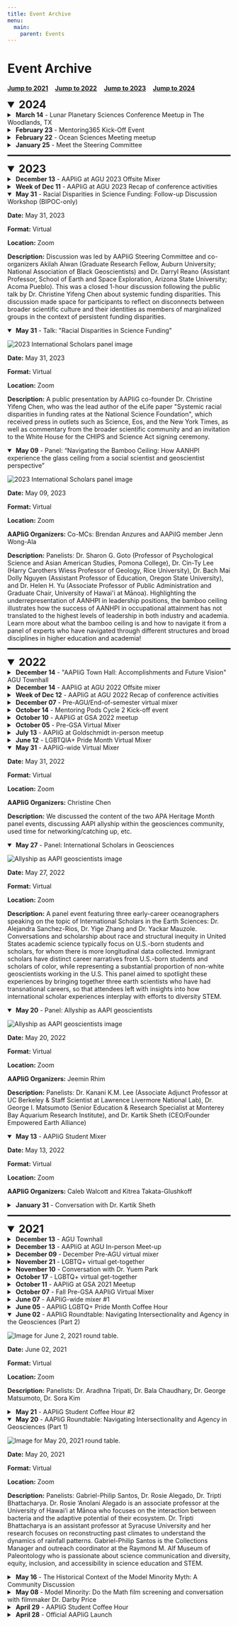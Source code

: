 ```yaml
---
title: Event Archive
menu:
  main:
    parent: Events
---
```

# Event Archive

<b>[Jump to 2021](events/oldevents/#year-2021)</b> &nbsp;&nbsp; <b>[Jump to 2022](events/oldevents/#year-2022)</b> &nbsp;&nbsp; <b>[Jump to 2023](events/oldevents/#year-2023)</b> &nbsp;&nbsp; <b>[Jump to 2024](events/oldevents/#year-2024)</b>

<details id="year-2024" open>
<summary style="font-size: 24px; font-weight: bold;">2024</summary>
  <details>
  <summary>&nbsp;<b>March 14</b> - Lunar Planetary Sciences Conference Meetup in The Woodlands, TX</summary>

  ![2024 LPSC image](img/2024_conference_offsite_AAPIiG_at_LPSC.jpg)

  **Date:** March 14, 2024

  **Format:** In-person

  **Location:** The Woodlands Waterway Marriott Hotel and Convention Center

  **AAPIiG Organizers:** Brendan Anzures
  </details>

  <details>
  <summary>&nbsp;<b>February 23</b> - Mentoring365 Kick-Off Event</summary>

  **Date:** February 23, 2024

  **Format:** Virtual

  **Location:** Zoom

  **AAPIiG Organizers:** Mentoring Team and Waverly Lau from AGU

  **Description:** Kick-off meeting to provide detailed instructions for transitioning to the new Mentoring365 platform.
  </details>

  <details>
  <summary>&nbsp;<b>February 22</b> - Ocean Sciences Meeting meetup</summary>

  **Date:** February 22, 2024

  **Format:** In-person

  **Location:** Courtyard Brewing, New Orleans, LA

  **AAPIiG Organizers:** Stephanie Lim
  </details>

  <details>
  <summary>&nbsp;<b>January 25</b> - Meet the Steering Committee</summary>

  **Date:** January 25, 2024

  **Format:** Virtual

  **Location:** Zoom
  </details>
</details>


<hr style="border:0.5px solid black">

<details id="year-2023" open>
<summary style="font-size: 24px; font-weight: bold;">2023</summary>
  <details>
  <summary>&nbsp;<b>December 13</b> - AAPIiG at AGU 2023 Offsite Mixer</summary>

  **Date:** December 13, 2023

  **Format:** In-person

  **Location:** 21st Amendment Brewery, San Francisco, CA

  **AAPIiG Organizers:** Caleb Walcott
  </details>

  <details>
  <summary>&nbsp;<b>Week of Dec 11</b> - AAPIiG at AGU 2023 Recap of conference activities</summary>

  **Date:** December 11, 2023

  **Format:** In-person

  **Location:** San Francisco, CA

  **AAPIiG Organizers:** Caleb Walcott, Yihang Fang, Caroline Juang, and Christine Chen

  **Description:** We were excited to see new and familiar faces at the 2023 AGU Fall Meeting this year in San Francisco, CA! We had sunny weather all week, making it easy to trek to the convention center and to our mixers. AAPIiG said hello at AGU's "Inclusive Science for All" reception on Monday. On Tuesday, we held four Pods in the poster hall where members met each other and shared stories on a cozy circular couch. Finally, on Wednesday, we held an offsite mixer at 21st Amendment Brewery where we celebrated the mid-week conference over dinner and drinks! Thank you all for coming out and sharing your enthusiasm for science and for our community! 
  </details>

  <details open>
  <summary>&nbsp;<b>May 31</b> - Racial Disparities in Science Funding: Follow-up Discussion Workshop (BIPOC-only)</summary>

  **Date:** May 31, 2023

  **Format:** Virtual

  **Location:** Zoom

  **Description:** Discussion was led by AAPIiG Steering Committee and co-organizers Akilah Alwan (Graduate Research Fellow, Auburn University; National Association of Black Geoscientists) and Dr. Darryl Reano (Assistant Professor, School of Earth and Space Exploration, Arizona State University; Acoma Pueblo). This was a closed 1-hour discussion following the public talk by Dr. Christine Yifeng Chen about systemic funding disparities. This discussion made space for participants to reflect on disconnects between broader scientific culture and their identities as members of marginalized groups in the context of persistent funding disparities. 
  </details>

  <details open>
  <summary>&nbsp;<b>May 31</b> - Talk: "Racial Disparities in Science Funding"</summary>

  ![2023 International Scholars panel image](img/2023_AANHPI_Heritage_Month_racial_disparities_talk.png)

  **Date:** May 31, 2023

  **Format:** Virtual

  **Location:** Zoom

  **Description:** A public presentation by AAPIiG co-founder Dr. Christine Yifeng Chen, who was the lead author of the eLife paper "Systemic racial disparities in funding rates at the National Science Foundation", which received press in outlets such as Science, Eos, and the New York Times, as well as commentary from the broader scientific community and an invitation to the White House for the CHIPS and Science Act signing ceremony. 
  </details>

  <details open>
  <summary>&nbsp;<b>May 09</b> - Panel: “Navigating the Bamboo Ceiling: How AANHPI experience the glass ceiling from a social scientist and geoscientist perspective”</summary>

  ![2023 International Scholars panel image](img/2023_AANHPI_Heritage_Month_bamboo_ceiling_panel.png)

  **Date:** May 09, 2023

  **Format:** Virtual

  **Location:** Zoom

  **AAPIiG Organizers:** Co-MCs: Brendan Anzures and AAPiIG member Jenn Wong-Ala

  **Description:** Panelists: Dr. Sharon G. Goto (Professor of Psychological Science and Asian American Studies, Pomona College), Dr. Cin-Ty Lee (Harry Carothers Wiess Professor of Geology, Rice University), Dr. Bach Mai Dolly Nguyen (Assistant Professor of Education, Oregon State University), and Dr. Helen H. Yu (Associate Professor of Public Administration and Graduate Chair, University of Hawai'i at Mānoa). Highlighting the underrepresentation of AANHPI in leadership positions, the bamboo ceiling illustrates how the success of AANHPI in occupational attainment has not translated to the highest levels of leadership in both industry and academia. Learn more about what the bamboo ceiling is and how to navigate it from a panel of experts who have navigated through different structures and broad disciplines in higher education and academia!
  </details>
</details>

<hr style="border:0.5px solid black">

<details id="year-2022" open>
<summary style="font-size: 24px; font-weight: bold;">2022</summary>
  <details>
  <summary>&nbsp;<b>December 14</b> - "AAPIiG Town Hall: Accomplishments and Future Vision" AGU Townhall</summary>

  **Date:** December 14, 2022

  **Format:** Hybrid

  **Location:** Online and McCormick Place Room S105bc

  **AAPIiG Organizers:** Caroline Juang and Jeemin Rhim

  **Description:** [Abstract link.](https://agu.confex.com/agu/fm22/meetingapp.cgi/Session/161653) This Town Hall will provide details on the vision, organization, and progress of our group thus far, as well as a space to solicit feedback on effective programming for AAPIiG going forward. This Town Hall will start with an update from AAPIiG leadership and a brief look at demographic data related to AAPI geoscientists currently provided by AGU, NSF and other organizations. There will also be ample opportunity for audience Q&A with the AAPIiG steering committee. We welcome all geosciences community members, including allies and especially those who self-identify as AAPI or individuals of Asian- and/or Pacific Islander-descent working in U.S.-based institutions, to join us.
  </details>

  <details>
  <summary>&nbsp;<b>December 14</b> - AAPIiG at AGU 2022 Offsite mixer</summary>

  **Date:** December 14, 2022

  **Format:** In-person

  **Location:** Rock Bottom Brewery, Chicago, IL

  **AAPIiG Organizers:** Caleb Walcott

  **Description:** An in-person get-together for AAPIiG members attending AGU or based in Chicago. 
  </details>

  <details>
  <summary>&nbsp;<b>Week of Dec 12</b> - AAPIiG at AGU 2022 Recap of conference activities</summary>

  **Date:** Week of Dec 12, 2022

  **Format:** In-person

  **Location:** Chicago, IL

  **Description:** Thank you to the ~20 AAPIiG members who attended our town hall during AGU! We recapped our mission, our past year of events (a new Board of Directors, conference in-person meetups, AANHPI Heritage Month, Early-Career Researcher (ECR) virtual lunches, new partnership with AGU Mentoring 365, the NSF GOLD-EN EAGER award that has led to the AGILE program), and shared exciting goals forward. We then had an amazing time mingling with our community at Rock Bottom Brewery in downtown Chicago. 
  </details>

  <details>
  <summary>&nbsp;<b>December 07</b> - Pre-AGU/End-of-semester virtual mixer</summary>

  **Date:** December 07, 2022

  **Format:** Virtual

  **Location:** Zoom

  **AAPIiG Organizers:** Luan Heywood and Thi Truong

  **Description:** A virtual mixer for the AAPIiG-wide community, with a portion devoted towards lighting talks (~3 minutes, any number of slides or graphics) in which AGU presenters shared research with fellow AAPIiG scientists in a super supportive atmosphere!
  </details>

  <details>
  <summary>&nbsp;<b>October 14</b> - Mentoring Pods Cycle 2 Kick-off event</summary>

  **Date:** October 14, 2022

  **Format:** Virtual

  **Location:** Zoom

  **Description:** We teamed up with guests from AGU Mentoring, who helped facilitate discussions about previous mentee and mentor experiences. To that end, we used terminology from Martinez-Cola (2020) on white mentors in the academy. There was time at the end for Cycle 2 pods to meet up in their own breakout rooms. There was also a general Cycle 2 breakout room for folks to mingle outside of their pod pairings.
  </details>

  <details>
  <summary>&nbsp;<b>October 10</b> - AAPIiG at GSA 2022 meetup</summary>

  **Date:** October 10, 2022

  **Format:** In-person

  **Location:** Rock Bottom, Denver, CO

  **AAPIiG Organizers:** Karen Pham and Fai Chanchai
  </details>

  <details>
  <summary>&nbsp;<b>October 05</b> - Pre-GSA Virtual Mixer</summary>

  **Date:** October 05, 2022

  **Format:** Virtual

  **Location:** Zoom

  **AAPIiG Organizers:** Thi Truong

  **Description:** Open to everyone, including non-GSA attendees. AAPIiG members were invited to schmooze and support GSA attendees who gave fabulous practice lightning talks.
  </details>

  <details>
  <summary>&nbsp;<b>July 13</b> - AAPIiG at Goldschmidt in-person meetup</summary>

  **Date:** July 13, 2022

  **Format:** In-person

  **Location:** Hana Koa Brewing, Honolulu, HI
  </details>

  <details>
  <summary>&nbsp;<b>June 12</b> - LGBTQIA+ Pride Month Virtual Mixer</summary>

  **Date:** June 12, 2022

  **Format:** Virtual

  **Location:** Zoom
  </details>

  <details open>
  <summary>&nbsp;<b>May 31</b> - AAPIiG-wide Virtual Mixer</summary>

  **Date:** May 31, 2022

  **Format:** Virtual

  **Location:** Zoom

  **AAPIiG Organizers:** Christine Chen

  **Description:** We discussed the content of the two APA Heritage Month panel events, discussing AAPI allyship within the geosciences community, used time for networking/catching up, etc.
  </details>

  <details open>
  <summary>&nbsp;<b>May 27</b> - Panel: International Scholars in Geosciences</summary>

  ![Allyship as AAPI geoscientists image](img/2022_AANHPI_Heritage_Month_international_scholars_panel.png)

  **Date:** May 27, 2022

  **Format:** Virtual

  **Location:** Zoom

  **Description:** A panel event featuring three early-career oceanographers speaking on the topic of International Scholars in the Earth Sciences: Dr. Alejandra Sanchez-Rios, Dr. Yige Zhang and Dr. Yackar Mauzole. Conversations and scholarship about race and structural inequity in United States academic science typically focus on U.S.-born students and scholars, for whom there is more longitudinal data collected. Immigrant scholars have distinct career narratives from U.S.-born students and scholars of color, while representing a substantial proportion of non-white geoscientists working in the U.S. This panel aimed to spotlight these experiences by bringing together three earth scientists who have had transnational careers, so that attendees left with insights into how international scholar experiences interplay with efforts to diversity STEM.
  </details>

  <details open>
  <summary>&nbsp;<b>May 20</b> - Panel: Allyship as AAPI geoscientists</summary>

  ![Allyship as AAPI geoscientists image](img/2022_APA_Heritage_Month_allyship_panel.png)

  **Date:** May 20, 2022

  **Format:** Virtual

  **Location:** Zoom

  **AAPIiG Organizers:** Jeemin Rhim

  **Description:** Panelists: Dr. Kanani K.M. Lee (Associate Adjunct Professor at UC Berkeley & Staff Scientist at Lawrence Livermore National Lab), Dr. George I. Matsumoto (Senior Education & Research Specialist at Monterey Bay Aquarium Research Institute), and Dr. Kartik Sheth (CEO/Founder Empowered Earth Alliance)
  </details>

  <details open>
  <summary>&nbsp;<b>May 13</b> - AAPIiG Student Mixer</summary>

  **Date:** May 13, 2022

  **Format:** Virtual

  **Location:** Zoom

  **AAPIiG Organizers:** Caleb Walcott and Kitrea Takata-Glushkoff
  </details>

  <details>
  <summary>&nbsp;<b>January 31</b> - Conversation with Dr. Kartik Sheth</summary>

  **Date:** January 31, 2022

  **Format:** Virtual

  **Location:** Zoom

  **AAPIiG Organizers:** Jeemin Rhim

  **Description:** We had Dr. Kartik Sheth (Program Manager for the Science Mission Directorate at NASA Headquarters) join us.
  </details>
</details>

<hr style="border:0.5px solid black">

<details id="year-2021" open>
<summary style="font-size: 24px; font-weight: bold;">2021</summary>
  <details>
  <summary>&nbsp;<b>December 13</b> - AGU Townhall</summary>

  **Date:** December 13, 2021

  **Format:** Hybrid

  **Location:** Online and Convention Center Room 350-351

  **Description:** [Abstract link](https://agu.confex.com/agu/fm21/meetingapp.cgi/Session/118700). Asian Americans and Pacific Islanders in Geosciences (AAPIiG) is a grassroots, member-driven organization committed to building a community that supports AAPIs within geosciences. Launched during AGU Fall Meeting 2020, we are a new organization seeking to foster a sense of community among AAPI geoscientists; empower current and future AAPI geoscientists in their career goals; embrace the diversity of both historical and contemporary experiences encompassed by communities grouped together by the AAPI categorization; and advocate for justice, equity, diversity, and inclusion issues in solidarity with other marginalized groups. This Town Hall will provide details on the vision, organization, and progress of our group thus far, as well as a space to solicit feedback on effective programming for AAPIiG going forward. This Town Hall will start with an update from AAPIiG leadership and a brief look at demographic data related to AAPI geoscientists currently provided by AGU, NSF and other organizations. There will also be ample opportunity for audience Q&A with the AAPIiG steering committee. We welcome all geosciences community members, including allies and especially those who self-identify as AAPI or individuals of Asian- and/or Pacific Islander-descent working in U.S.-based institutions, to join us.
  </details>

  <details>
  <summary>&nbsp;<b>December 13</b> - AAPIiG at AGU In-person Meet-up</summary>

  **Date:** December 13, 2021

  **Format:** In-person

  **Location:** Courtyard Brewing, New Orleans, LA

  **AAPIiG Organizers:** Caleb Walcott

  **Description:** Informal mixer directly after the AAPIiG AGU townhall event to meet other AAPIiG members in person and just chat!
  </details>

  <details>
  <summary>&nbsp;<b>December 09</b> - December Pre-AGU virtual mixer</summary>

  **Date:** December 09, 2021

  **Format:** Virtual

  **Location:** Zoom

  **AAPIiG Organizers:** Thi Truong

  **Description:** A portion of the virtual mixer was devoted towards lighting talks (1-2 slides or showing posters) to provide a fun and supportive environment for AGU presenters to share research with fellow AAPIiG scientists.
  </details>

  <details>
  <summary>&nbsp;<b>November 21</b> - LGBTQ+ virtual get-together</summary>

  **Date:** November 21, 2021

  **Format:** Virtual

  **Location:** Zoom
  </details>

  <details>
  <summary>&nbsp;<b>November 10</b> - Conversation with Dr. Yuem Park</summary>

  **Date:** November 10, 2021

  **Format:** Virtual

  **Location:** Zoom

  **AAPIiG Organizers:** Jeemin Rhim

  **Description:** The first event of a new series called Virtual ECR Lunches! This was an opportunity for early career researchers (ECRs) to connect with a "professional of the month" for a casual lunchtime conversation.  Our first professional of the month was Dr. Yuem Park, a data & earth scientist at KoBold Metals, who shared his experience with his recent transition from Ph.D. to a Data and Earth Scientist position at a startup (KoBold Metals). 
  </details>

  <details>
  <summary>&nbsp;<b>October 17</b> - LGBTQ+ virtual get-together</summary>

  **Date:** October 17, 2021

  **Format:** Virtual

  **Location:** Zoom
  </details>

  <details>
  <summary>&nbsp;<b>October 11</b> - AAPIiG at GSA 2021 Meetup</summary>

  **Date:** October 11, 2021

  **Format:** In-person

  **Location:** Von Ebert Brewing, Portland, OR

  **AAPIiG Organizers:** Caleb Walcott and Thi Truong

  **Description:** Asian Americans and Pacific Islanders in Geosciences' informal in-person get-together during GSA 2021 conference in Portland, Oregon.
  </details>

  <details>
  <summary>&nbsp;<b>October 07</b> - Fall Pre-GSA AAPIiG Virtual Mixer</summary>

  **Date:** October 07, 2021

  **Format:** Virtual

  **Location:** Zoom

  **AAPIiG Organizers:** Luan Heywood and Thi Truong

  **Description:** Fall virtual mixer with breakout rooms for different modes of member interaction
  </details>

  <details>
  <summary>&nbsp;<b>June 07</b> - AAPIiG-wide mixer #1</summary>

  **Date:** June 07, 2021

  **Format:** Virtual

  **Location:** Zoom

  **Description:** A chance to meet fellow AAPIiG members-- since launch, created a network of 300+ earth science community members in our midst. 
  </details>

  <details>
  <summary>&nbsp;<b>June 05</b> - AAPIiG LGBTQ+ Pride Month Coffee Hour</summary>

  **Date:** June 05, 2021

  **Format:** Virtual

  **Location:** Zoom

  **Description:** A casual space to chat and celebrate our experiences as LGBTQ+ AAPI geoscientists, and LGBTQ+ geoscientists of Asian/Pacific-Islander descent.
  </details>

  <details open>
  <summary>&nbsp;<b>June 02</b> - AAPIiG Roundtable: Navigating Intersectionality and Agency in the Geosciences (Part 2)</summary>

  ![Image for June 2, 2021 round table.](img/june2_roundtablepart2_twitter.png)

  **Date:** June 02, 2021

  **Format:** Virtual

  **Location:** Zoom

  **Description:** Panelists: Dr. Aradhna Tripati, Dr. Bala Chaudhary, Dr. George Matsumoto, Dr. Sora Kim
  </details>

  <details>
  <summary>&nbsp;<b>May 21</b> - AAPIiG Student Coffee Hour #2</summary>

  **Date:** May 21, 2021

  **Format:** Virtual

  **Location:** Zoom

  **AAPIiG Organizers:** Caleb Walcott and Kitrea Takata-Glushkoff

  **Description:** Informal “coffee/tea hour” specifically for geoscience students who are AAPI or of Asian/Pacific Islander-descent in a US institution — including undergraduate students, graduate students, recent grads in transition, post-bacs, and prospective students.
  </details>

  <details open>
  <summary>&nbsp;<b>May 20</b> - AAPIiG Roundtable: Navigating Intersectionality and Agency in Geosciences (Part 1)</summary>

  ![Image for May 20, 2021 round table.](img/may20_roundtablepart1_twitter.png)

  **Date:** May 20, 2021

  **Format:** Virtual

  **Location:** Zoom

  **Description:** Panelists: Gabriel-Philip Santos, Dr. Rosie Alegado, Dr. Tripti Bhattacharya. Dr. Rosie ‘Anolani Alegado is an associate professor at the University of Hawai‘i at Mānoa who focuses on the interaction between bacteria and the adaptive potential of their ecosystem. Dr. Tripti Bhattacharya is an assistant professor at Syracuse University and her research focuses on reconstructing past climates to understand the dynamics of rainfall patterns.  Gabriel-Philip Santos is the Collections Manager and outreach coordinator at the Raymond M. Alf Museum of Paleontology who is passionate about science communication and diversity, equity, inclusion, and accessibility in science education and STEM.
  </details>

  <details>
  <summary>&nbsp;<b>May 16</b> - The Historical Context of the Model Minority Myth: A Community Discussion</summary>

  ![Image for May 16, 2021 Renee Wang](img/may16_modelminority_reneewang_twitter.png)

  **Date:** May 16, 2021

  **Format:** Virtual

  **Location:** Zoom

  **Description:** AAPIiG discussion of the historical context of the Model Minority Myth. Renée Wang, PhD student at Caltech and author of the article, How the Model Minority Myth Harms Us All, gave a short presentation and moderated group discussions.
  </details>

  <details>
  <summary>&nbsp;<b>May 08</b> - Model Minority: Do the Math film screening and conversation with filmmaker Dr. Darby Price</summary>

  ![Image for May 8, 2021 Model Minority screening.](img/may8_modelminority_darbyprice_twitter.png)

  **Date:** May 08, 2021

  **Format:** Virtual

  **Location:** Zoom

  **AAPIiG Organizers:** Sami Chen

  **Description:** AAPIiG watch party of the documentary Model Minority: Do the Math (2013) and a conversation with filmmaker Dr. Darby Price, Professor in Asian and Asian-American Studies and Native American Studies at Merritt College. Sami Chen, PhD student at Stanford and AAPIiG SC member moderated the conversation.

  [**Recording Link**](https://vimeo.com/ondemand/modelminoritydothemath)
  </details>

  <details>
  <summary>&nbsp;<b>April 29</b> - AAPIiG Student Coffee Hour</summary>

  **Date:** April 29, 2021

  **Format:** Virtual

  **Location:** Zoom

  **AAPIiG Organizers:** Caleb Walcott

  **Description:** An informal “coffee/tea hour” specifically for AAPI-identifying students — including undergraduate students, graduate students, recent grads in transition, post-bacs, and prospective students.
  </details>

  <details>
  <summary>&nbsp;<b>April 28</b> - Official AAPIiG Launch</summary>

  **Date:** April 28, 2021

  **Format:** Virtual

  **Location:** Online, Slack, Twitter, Instagram

  **AAPIiG Organizers:** Christine Chen, Dan Ibarra, Kim Lau, SC

  **Description:** We reached out to over 200+ STEM and Earth science departments throughout the U.S. to spread the word about AAPIiG!
  </details>
</details>